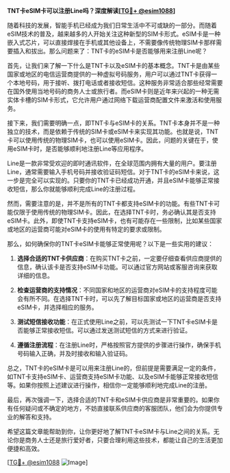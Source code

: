 **TNT卡eSIM卡可以注册Line吗？深度解读[[TG💪+ @esim1088](https://t.me/s/esim1088)]**

随着科技的发展，智能手机已经成为我们日常生活中不可或缺的一部分。而随着eSIM技术的普及，越来越多的人开始关注这种新型的SIM卡形式。eSIM卡是一种嵌入式芯片，可以直接焊接在手机或其他设备上，不需要像传统物理SIM卡那样需要插入和拔出。那么问题来了：TNT卡的eSIM卡是否能够用来注册Line呢？

首先，让我们来了解一下什么是TNT卡以及eSIM卡的基本概念。TNT卡是由某些国家或地区的电信运营商提供的一种虚拟号码服务，用户可以通过TNT卡获得一个本地号码，用于接听、拨打电话或者接收短信。这种服务非常适合那些经常需要在国外使用当地号码的商务人士或旅行者。而eSIM卡则是近年来兴起的一种无需实体卡槽的SIM卡形式，它允许用户通过网络下载运营商配置文件来激活和使用服务。

接下来，我们需要明确一点，即TNT卡与eSIM卡的关系。TNT卡本身并不是一种独立的技术，而是依赖于传统的SIM卡或eSIM卡来实现其功能。也就是说，TNT卡可以使用传统的物理SIM卡，也可以使用eSIM卡。因此，问题的关键在于，使用eSIM卡时，是否能够顺利地注册Line等应用程序。

Line是一款非常受欢迎的即时通讯软件，在全球范围内拥有大量的用户。要注册Line，通常需要输入手机号码并接收验证码短信。对于TNT卡的eSIM卡来说，这一步是完全可以实现的。只要你的TNT卡已经成功开通，并且eSIM卡能够正常接收短信，那么你就能够顺利完成Line的注册过程。

然而，需要注意的是，并不是所有的TNT卡都支持eSIM卡的功能。有些TNT卡可能仅限于使用传统的物理SIM卡。因此，在选择TNT卡时，务必确认其是否支持eSIM卡。此外，即使TNT卡支持eSIM卡，也有可能存在一些限制，比如某些国家或地区的运营商可能对eSIM卡的使用有特定的要求或限制。

那么，如何确保你的TNT卡eSIM卡能够正常使用呢？以下是一些实用的建议：

1. **选择合适的TNT卡供应商**：在购买TNT卡之前，一定要仔细查看供应商提供的信息，确认该卡是否支持eSIM卡功能。可以通过官方网站或客服咨询来获取详细的信息。

2. **检查运营商的支持情况**：不同国家和地区的运营商对eSIM卡的支持程度可能会有所不同。在选择TNT卡时，可以先了解目标国家或地区的运营商是否支持eSIM卡，并选择相应的服务。

3. **测试短信接收功能**：在正式使用Line之前，可以先测试一下TNT卡eSIM卡是否能够正常接收短信。可以通过发送测试短信的方式来进行验证。

4. **遵循注册流程**：在注册Line时，严格按照官方提供的步骤进行操作，确保手机号码输入正确，并及时接收和输入验证码。

总之，TNT卡的eSIM卡是可以用来注册Line的，但前提是需要满足一定的条件，如TNT卡支持eSIM卡、运营商支持eSIM卡功能、以及eSIM卡能够正常接收短信等。如果你按照上述建议进行操作，相信你一定能够顺利地完成Line的注册。

最后，再次强调一下，选择合适的TNT卡和eSIM卡供应商是非常重要的。如果你有任何疑问或不确定的地方，不妨直接联系供应商的客服团队，他们会为你提供专业的解答和支持。

希望这篇文章能帮助到你，让你更好地了解TNT卡eSIM卡与Line之间的关系。无论你是商务人士还是旅行爱好者，只要合理利用这些技术，都能让自己的生活更加便捷和高效。

[[TG💪+ @esim1088](https://t.me/s/esim1088) ![Image](https://i.postimg.cc/4NQfJmqS/Snipaste-2025-05-13-00-14-12.png)]